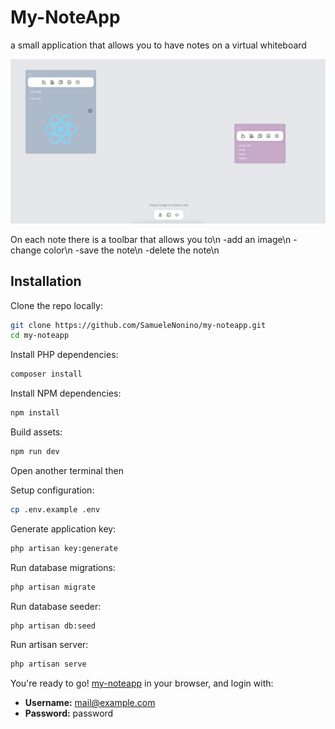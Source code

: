 # My-NoteApp

a small application that allows you to have notes on a virtual whiteboard


![](my-screen.png)

On each note there is a toolbar that allows you to\n
-add an image\n
-change color\n
-save the note\n
-delete the note\n




## Installation

Clone the repo locally:

```sh
git clone https://github.com/SamueleNonino/my-noteapp.git
cd my-noteapp
```

Install PHP dependencies:

```sh
composer install
```

Install NPM dependencies:

```sh
npm install
```

Build assets:

```sh
npm run dev
```
Open another terminal then 

Setup configuration:

```sh
cp .env.example .env
```

Generate application key:

```sh
php artisan key:generate
```

Run database migrations:

```sh
php artisan migrate
```

Run database seeder:

```sh
php artisan db:seed
```

Run artisan server:

```sh
php artisan serve
```

You're ready to go! [my-noteapp](http://127.0.0.1:8000/) in your browser, and login with:
- **Username:** mail@example.com
- **Password:** password